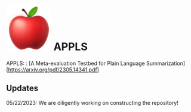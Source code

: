 # ![plot](./apple.png) APPLS
APPLS: : [A Meta-evaluation Testbed for Plain Language Summarization][https://arxiv.org/pdf/2305.14341.pdf]

## Updates
05/22/2023: We are diligently working on constructing the repository!
